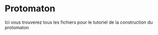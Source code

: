 # Protomaton
Ici vous trouverez tous les fichiers pour le tutoriel de la construction du protomaton
